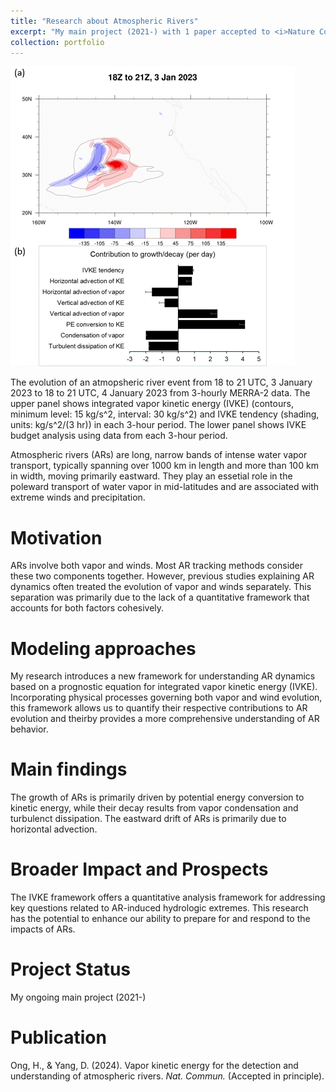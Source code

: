```yaml
---
title: "Research about Atmospheric Rivers"
excerpt: "My main project (2021-) with 1 paper accepted to <i>Nature Communications</i><br/><img src='/images/AR_case_study.gif'>"
collection: portfolio
---
```


<img src='/images/AR_case_study.gif'>

The evolution of an atmopsheric river event from 18 to 21 UTC, 3 January 2023 to 18 to 21 UTC, 4 January 2023 from 3-hourly MERRA-2 data. The upper panel shows integrated vapor kinetic energy (IVKE) (contours, minimum level: 15 kg/s^2, interval: 30 kg/s^2) and IVKE tendency (shading, units: kg/s^2/(3 hr)) in each 3-hour period. The lower panel shows IVKE budget analysis using data from each 3-hour period.

Atmospheric rivers (ARs) are long, narrow bands of intense water vapor transport, typically spanning over 1000 km in length and more than 100 km in width, moving primarily eastward. They play an essetial role in the poleward transport of water vapor in mid-latitudes and are associated with extreme winds and precipitation.

Motivation
====

ARs involve both vapor and winds. Most AR tracking methods consider these two components together. However, previous studies explaining AR dynamics often treated the evolution of vapor and winds separately. This separation was primarily due to the lack of a quantitative framework that accounts for both factors cohesively.

Modeling approaches
====

My research introduces a new framework for understanding AR dynamics based on a prognostic equation for integrated vapor kinetic energy (IVKE). Incorporating physical processes governing both vapor and wind evolution, this framework allows us to quantify their respective contributions to AR evolution and theirby provides a more comprehensive understanding of AR behavior.

Main findings
====

The growth of ARs is primarily driven by potential energy conversion to kinetic energy, while their decay results from vapor condensation and turbulenct dissipation. The eastward drift of ARs is primarily due to horizontal advection.

Broader Impact and Prospects
====

The IVKE framework offers a quantitative analysis framework for addressing key questions related to AR-induced hydrologic extremes. This research has the potential to enhance our ability to prepare for and respond to the impacts of ARs.

Project Status
====

My ongoing main project (2021-)

Publication
====

Ong, H., & Yang, D. (2024). Vapor kinetic energy for the detection and understanding of atmospheric rivers. <i>Nat. Commun.</i> (Accepted in principle).
